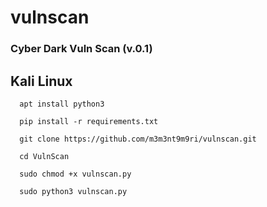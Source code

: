 # vulnscan

### Cyber Dark Vuln Scan (v.0.1)


## Kali Linux
  
      apt install python3

      pip install -r requirements.txt
      
      git clone https://github.com/m3m3nt9m9ri/vulnscan.git
 
      cd VulnScan
 
      sudo chmod +x vulnscan.py

      sudo python3 vulnscan.py


